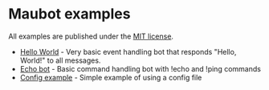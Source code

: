 # Maubot examples
All examples are published under the [MIT license](LICENSE).

* [Hello World](helloworld/) - Very basic event handling bot that responds "Hello, World!" to all messages.
* [Echo bot](https://github.com/maubot/echo) - Basic command handling bot with !echo and !ping commands
* [Config example](config/) - Simple example of using a config file
